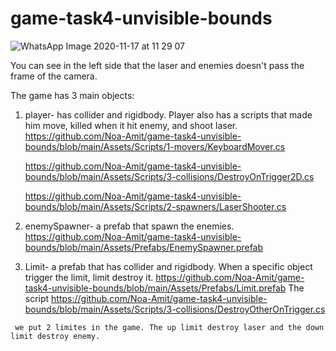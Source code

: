 # game-task4-unvisible-bounds
 
![WhatsApp Image 2020-11-17 at 11 29 07](https://user-images.githubusercontent.com/57709369/99372115-6bacf780-28c8-11eb-810e-f514f76faf4a.jpeg)

You can see in the left side that the laser and enemies doesn't pass the frame of the camera.
 
 The game has 3 main objects:
 
   1. player- has collider and rigidbody. Player also has a scripts that made him move, killed when it hit enemy, and shoot laser.
      https://github.com/Noa-Amit/game-task4-unvisible-bounds/blob/main/Assets/Scripts/1-movers/KeyboardMover.cs
      
      https://github.com/Noa-Amit/game-task4-unvisible-bounds/blob/main/Assets/Scripts/3-collisions/DestroyOnTrigger2D.cs
      
      https://github.com/Noa-Amit/game-task4-unvisible-bounds/blob/main/Assets/Scripts/2-spawners/LaserShooter.cs
      
   
   2. enemySpawner- a prefab that spawn the enemies.
     https://github.com/Noa-Amit/game-task4-unvisible-bounds/blob/main/Assets/Prefabs/EnemySpawner.prefab
   
   3. Limit- a prefab that has collider and rigidbody. When a specific object trigger the limit, limit destroy it.
     https://github.com/Noa-Amit/game-task4-unvisible-bounds/blob/main/Assets/Prefabs/Limit.prefab
     The script https://github.com/Noa-Amit/game-task4-unvisible-bounds/blob/main/Assets/Scripts/3-collisions/DestroyOtherOnTrigger.cs
     
     we put 2 limites in the game. The up limit destroy laser and the down limit destroy enemy.

